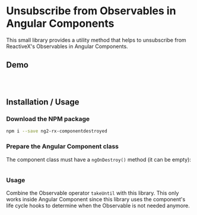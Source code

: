 # Unsubscribe from Observables in Angular Components

This small library provides a utility method that helps to unsubscribe from ReactiveX's Observables in Angular Components.

## Demo

```javascript




```

## Installation / Usage

### Download the NPM package

```bash
npm i --save ng2-rx-componentdestroyed
```

### Prepare the Angular Component class

The component class must have a `ngOnDestroy()` method (it can be empty):

```javascript


```

### Usage

Combine the Observable operator `takeUntil` with this library. This only works inside Angular Component since this library uses the component's life cycle hooks to determine when the Observable is not needed anymore.

```javascript

```
